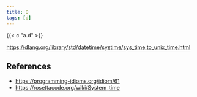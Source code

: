 ```yaml
---
title: D
tags: [d]
---
```


{{< c "a.d" >}}

<https://dlang.org/library/std/datetime/systime/sys_time.to_unix_time.html>

## References

- <https://programming-idioms.org/idiom/61>
- <https://rosettacode.org/wiki/System_time>
